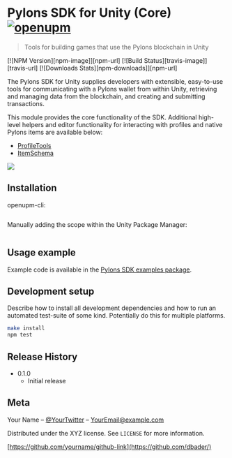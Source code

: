 ﻿# Pylons SDK for Unity (Core) [![openupm](https://img.shields.io/npm/v/com.pylons.sdk.core?label=openupm&registry_uri=https://package.openupm.com)](https://openupm.com/packages/com.pylons.sdk.core/)
> Tools for building games that use the Pylons blockchain in Unity

[![NPM Version][npm-image]][npm-url]
[![Build Status][travis-image]][travis-url]
[![Downloads Stats][npm-downloads]][npm-url]

The Pylons SDK for Unity supplies developers with extensible, easy-to-use tools for communicating with a Pylons wallet from within
Unity, retrieving and managing data from the blockchain, and creating and submitting transactions.

This module provides the core functionality of the SDK. Additional high-level helpers and editor functionality for interacting with
profiles and native Pylons items are available below:

- [ProfileTools](https://openupm.com/packages/com.pylons.sdk.profiletools/)
- [ItemSchema](https://openupm.com/packages/com.pylons.sdk.itemschema/)


![](header.png)

## Installation

openupm-cli:

```

```

Manually adding the scope within the Unity Package Manager:

```

```

## Usage example

Example code is available in the [Pylons SDK examples package](https://openupm.com/packages/com.pylons.sdk.examples/).

## Development setup

Describe how to install all development dependencies and how to run an automated test-suite of some kind. Potentially do this for multiple platforms.

```sh
make install
npm test
```

## Release History

* 0.1.0
    * Initial release

## Meta

Your Name – [@YourTwitter](https://twitter.com/dbader_org) – YourEmail@example.com

Distributed under the XYZ license. See ``LICENSE`` for more information.

[https://github.com/yourname/github-link](https://github.com/dbader/)